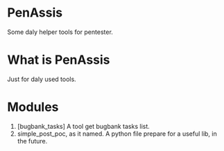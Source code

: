 # PenAssis
Some daly helper tools for pentester.


# What is PenAssis
Just for daly used tools.


# Modules
1. [bugbank_tasks] A tool get bugbank tasks list.
2. simple_post_poc, as it named. A python file prepare for a useful lib, in the future.